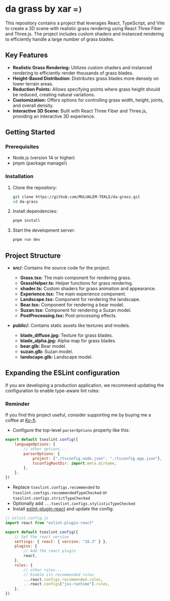 # da grass by xar `=)`

This repository contains a project that leverages React, TypeScript, and Vite to create a 3D scene with realistic grass rendering using React Three Fiber and Three.js. The project includes custom shaders and instanced rendering to efficiently handle a large number of grass blades.

## Key Features

- **Realistic Grass Rendering:** Utilizes custom shaders and instanced rendering to efficiently render thousands of grass blades.
- **Height-Based Distribution:** Distributes grass blades more densely on lower terrain areas.
- **Reduction Points:** Allows specifying points where grass height should be reduced, creating natural variations.
- **Customization:** Offers options for controlling grass width, height, joints, and overall density.
- **Interactive 3D Scene:** Built with React Three Fiber and Three.js, providing an interactive 3D experience.

## Getting Started

### Prerequisites

- Node.js (version 14 or higher)
- pnpm (package manager)

### Installation

1. Clone the repository:

   ```bash
   git clone https://github.com/MULUALEM-TEKLE/da-grass.git
   cd da-grass
   ```

2. Install dependencies:

   ```bash
   pnpm install
   ```

3. Start the development server:
   ```bash
   pnpm run dev
   ```

## Project Structure

- **src/:** Contains the source code for the project.

  - **Grass.tsx:** The main component for rendering grass.
  - **GrassHelper.ts:** Helper functions for grass rendering.
  - **shader.ts:** Custom shaders for grass animation and appearance.
  - **Experience.tsx:** The main experience component.
  - **Landscape.tsx:** Component for rendering the landscape.
  - **Bear.tsx:** Component for rendering a bear model.
  - **Suzan.tsx:** Component for rendering a Suzan model.
  - **PostProcessing.tsx:** Post-processing effects.

- **public/:** Contains static assets like textures and models.

  - **blade_diffuse.jpg:** Texture for grass blades.
  - **blade_alpha.jpg:** Alpha map for grass blades.
  - **bear.glb:** Bear model.
  - **suzan.glb:** Suzan model.
  - **landscape.glb:** Landscape model.

## Expanding the ESLint configuration

If you are developing a production application, we recommend updating the configuration to enable type-aware lint rules:

### Reminder

If you find this project useful, consider supporting me by buying me a coffee at [Ko-fi](https://ko-fi.com/X7X616PGB7).

- Configure the top-level `parserOptions` property like this:

```js
export default tseslint.config({
	languageOptions: {
		// other options...
		parserOptions: {
			project: ["./tsconfig.node.json", "./tsconfig.app.json"],
			tsconfigRootDir: import.meta.dirname,
		},
	},
})
```

- Replace `tseslint.configs.recommended` to `tseslint.configs.recommendedTypeChecked` or `tseslint.configs.strictTypeChecked`
- Optionally add `...tseslint.configs.stylisticTypeChecked`
- Install [eslint-plugin-react](https://github.com/jsx-eslint/eslint-plugin-react) and update the config:

```js
// eslint.config.js
import react from "eslint-plugin-react"

export default tseslint.config({
	// Set the react version
	settings: { react: { version: "18.3" } },
	plugins: {
		// Add the react plugin
		react,
	},
	rules: {
		// other rules...
		// Enable its recommended rules
		...react.configs.recommended.rules,
		...react.configs["jsx-runtime"].rules,
	},
})
```
